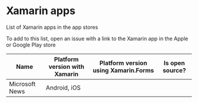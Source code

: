 # Xamarin apps

List of Xamarin apps in the app stores

To add to this list, open an issue with a link to the Xamarin app in the Apple or Google Play store

| Name | Platform version with Xamarin | Platform version using Xamarin.Forms | Is open source? | 
|------|--------|-----------|-------|
| Microsoft News     |   Android, iOS  |     |  |
